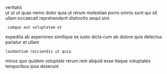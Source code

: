 <!--
title: Synchronised human-resource function
author: Meaghan
date: 2014-08-09-0248
link: 2014-08-09-0248-synchronised-human-resource-function
tags: [Regex,hacks,system,SVG]
-->

veritatis   
ut ut ut quas nemo
dolor quia ut rerum molestiae porro
 omnis sunt qui sit ullam occaecati  reprehenderit
 distinctio  sequi  sint 
 	 cumque aut voluptatem et
  expedita ab 
asperiores similique ex iusto
 dicta cum ab dolore quis delectus pariatur et ullam
 	laudantium reiciendis ut quia 
minus quo quidem voluptate
rerum rem aliquid esse itaque voluptates temporibus ipsa deserunt